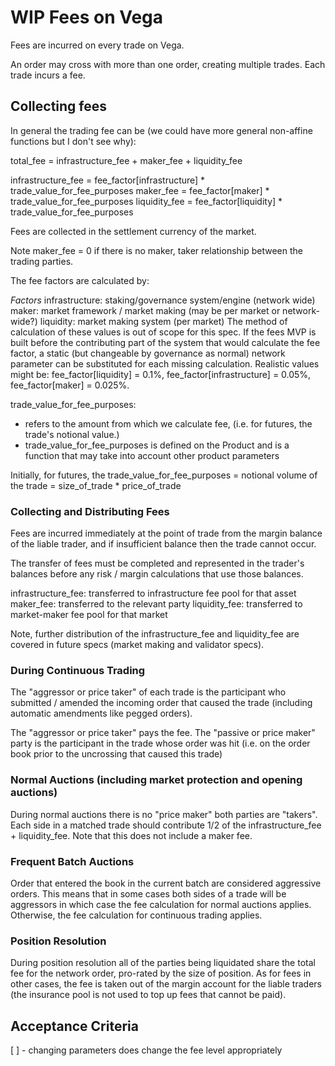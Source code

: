 
# WIP Fees on Vega

Fees are incurred on every trade on Vega. 

An order may cross with more than one order, creating multiple trades. Each trade incurs a fee.

## Collecting fees

In general the trading fee can be (we could have more general non-affine functions but I don't see why):

total_fee = infrastructure_fee + maker_fee + liquidity_fee

infrastructure_fee = fee_factor[infrastructure] * trade_value_for_fee_purposes
maker_fee =  fee_factor[maker]  * trade_value_for_fee_purposes
liquidity_fee = fee_factor[liquidity] * trade_value_for_fee_purposes

Fees are collected in the settlement currency of the market.

Note maker_fee = 0 if there is no maker, taker relationship between the trading parties.

The fee factors are calculated by:

_Factors_
infrastructure: staking/governance system/engine (network wide)
maker: market framework / market making (may be per market or network-wide?)
liquidity: market making system (per market)
The method of calculation of these values is out of scope for this spec. If the fees MVP is built before the contributing part of the system that would calculate the fee factor, a static (but changeable by governance as normal) network parameter can be substituted for each missing calculation. Realistic values might be: fee_factor[liquidity] = 0.1%, fee_factor[infrastructure] = 0.05%, fee_factor[maker] = 0.025%.

trade_value_for_fee_purposes:
* refers to the amount from which we calculate fee, (i.e. for futures, the trade's notional value.)
* trade_value_for_fee_purposes is defined on the Product and is a function that may take into account other product parameters 

Initially, for futures, the trade_value_for_fee_purposes = notional volume of the trade = size_of_trade * price_of_trade

### Collecting and Distributing Fees

Fees are incurred immediately at the point of trade from the margin balance of the liable trader, and if insufficient balance then the trade cannot occur.

The transfer of fees must be completed and represented in the trader's balances before any risk / margin calculations that use those balances.

infrastructure_fee: transferred to infrastructure fee pool for that asset
maker_fee: transferred to the relevant party
liquidity_fee: transferred to market-maker fee pool for that market

Note, further distribution of the infrastructure_fee and liquidity_fee are covered in future specs (market making and validator specs).

### During Continuous Trading

The "aggressor or price taker" of each trade is the participant who submitted / amended the incoming order that caused the trade  (including automatic amendments like pegged orders).

The "aggressor or price taker" pays the fee. The "passive or price maker" party is the participant in the trade whose order was hit (i.e. on the order book prior to the uncrossing that caused this trade)

### Normal Auctions (including market protection and opening auctions)

During normal auctions there is no "price maker" both parties are "takers". Each side in a matched trade should contribute 1/2 of the infrastructure_fee + liquidity_fee. Note that this does not include a maker fee. 


### Frequent Batch Auctions

Order that entered the book in the current batch are considered aggressive orders. This means that in some cases both sides of a trade will be aggressors in which case the fee calculation for normal auctions applies. Otherwise, the fee calculation for continuous trading applies.

### Position Resolution 

During position resolution all of the parties being liquidated share the total fee for the network order, pro-rated by the size of position. As for fees in other cases, the fee is taken out of the margin account for the liable traders (the insurance pool is not used to top up fees that cannot be paid).

## Acceptance Criteria

[ ] - changing parameters does change the fee level appropriately
